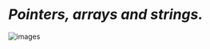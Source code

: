 # **_Pointers, arrays and strings._**


![images](https://user-images.githubusercontent.com/85587286/160744334-739ec07b-b25d-4089-a2e2-f9dbdd3fe3a9.jpeg)
